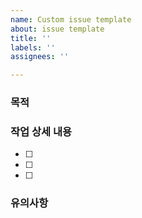 ```yaml
---
name: Custom issue template
about: issue template
title: ''
labels: ''
assignees: ''

---
```


### 목적

>

### 작업 상세 내용

- [ ]
- [ ]
- [ ]

### 유의사항
